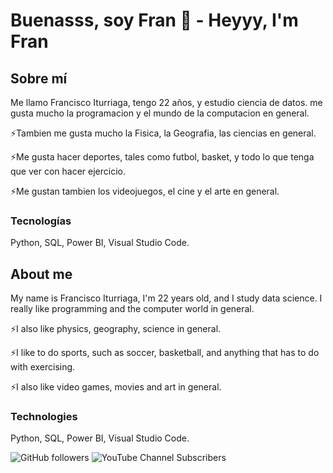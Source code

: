 # Buenasss, soy Fran 👋 - Heyyy, I'm Fran

## Sobre mí

Me llamo Francisco Iturriaga, tengo 22 años, y estudio ciencia de datos. me gusta mucho la programacion y el mundo de la computacion en general.

⚡Tambien me gusta mucho la Fisica, la Geografia, las ciencias en general. 

⚡Me gusta hacer deportes, tales como futbol, basket, y todo lo que tenga que ver con hacer ejercicio.

⚡Me gustan tambien los videojuegos, el cine y el arte en general. 

### Tecnologías

Python, SQL, Power BI, Visual Studio Code.

## About me

My name is Francisco Iturriaga, I'm 22 years old, and I study data science. I really like programming and the computer world in general.

⚡I also like physics, geography, science in general. 

⚡I like to do sports, such as soccer, basketball, and anything that has to do with exercising.

⚡I also like video games, movies and art in general. 

### Technologies

Python, SQL, Power BI, Visual Studio Code.

![GitHub followers](https://img.shields.io/github/followers/franiturriagaa) ![YouTube Channel Subscribers](https://img.shields.io/youtube/channel/subscribers/UCYCm4FdTeqUVsZ6EtkKQ-Hg)
<!--
**Franiturriagaa/Franiturriagaa** is a ✨ _special_ ✨ repository because its `README.md` (this file) appears on your GitHub profile.

Here are some ideas to get you started:

- 🔭 I’m currently working on ...
- 🌱 I’m currently learning ...
- 👯 I’m looking to collaborate on ...
- 🤔 I’m looking for help with ...
- 💬 Ask me about ...
- 📫 How to reach me: ...
- 😄 Pronouns: ...
- ⚡ Fun fact: ...
-->
